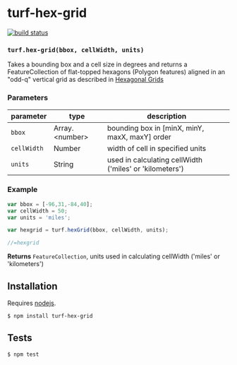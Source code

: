 # turf-hex-grid

[![build status](https://secure.travis-ci.org/Turfjs/turf-hex-grid.png)](http://travis-ci.org/Turfjs/turf-hex-grid)




### `turf.hex-grid(bbox, cellWidth, units)`

Takes a bounding box and a cell size in degrees and returns a FeatureCollection of flat-topped
hexagons (Polygon features) aligned in an "odd-q" vertical grid as
described in [Hexagonal Grids](http://www.redblobgames.com/grids/hexagons/)


### Parameters

| parameter   | type              | description                                             |
| ----------- | ----------------- | ------------------------------------------------------- |
| `bbox`      | Array\.\<number\> | bounding box in [minX, minY, maxX, maxY] order          |
| `cellWidth` | Number            | width of cell in specified units                        |
| `units`     | String            | used in calculating cellWidth ('miles' or 'kilometers') |


### Example

```js
var bbox = [-96,31,-84,40];
var cellWidth = 50;
var units = 'miles';

var hexgrid = turf.hexGrid(bbox, cellWidth, units);

//=hexgrid
```


**Returns** `FeatureCollection`, units used in calculating cellWidth ('miles' or 'kilometers')

## Installation

Requires [nodejs](http://nodejs.org/).

```sh
$ npm install turf-hex-grid
```

## Tests

```sh
$ npm test
```


